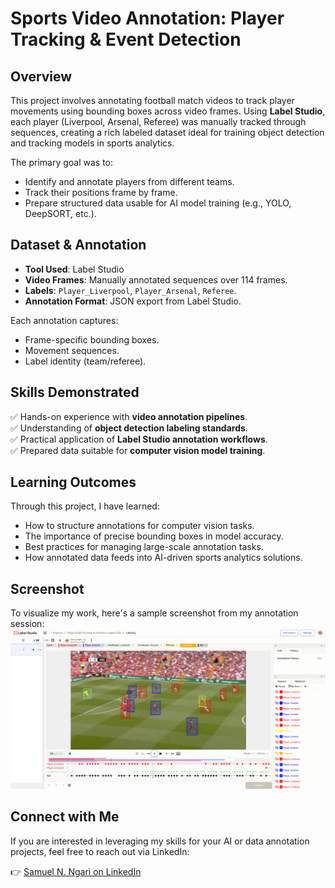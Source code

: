 # Sports Video Annotation: Player Tracking & Event Detection

## Overview
This project involves annotating football match videos to track player movements using bounding boxes across video frames. Using **Label Studio**, each player (Liverpool, Arsenal, Referee) was manually tracked through sequences, creating a rich labeled dataset ideal for training object detection and tracking models in sports analytics.

The primary goal was to:
- Identify and annotate players from different teams.
- Track their positions frame by frame.
- Prepare structured data usable for AI model training (e.g., YOLO, DeepSORT, etc.).

## Dataset & Annotation
- **Tool Used**: Label Studio
- **Video Frames**: Manually annotated sequences over 114 frames.
- **Labels**: `Player_Liverpool`, `Player_Arsenal`, `Referee`.
- **Annotation Format**: JSON export from Label Studio.

Each annotation captures:
- Frame-specific bounding boxes.
- Movement sequences.
- Label identity (team/referee).

## Skills Demonstrated
✅ Hands-on experience with **video annotation pipelines**.  
✅ Understanding of **object detection labeling standards**.  
✅ Practical application of **Label Studio annotation workflows**.  
✅ Prepared data suitable for **computer vision model training**.

## Learning Outcomes
Through this project, I have learned:
- How to structure annotations for computer vision tasks.
- The importance of precise bounding boxes in model accuracy.
- Best practices for managing large-scale annotation tasks.
- How annotated data feeds into AI-driven sports analytics solutions.

## Screenshot
To visualize my work, here's a sample screenshot from my annotation session:
![Player Tracking Annotation Sample](./player_tracking_annotation_sample.png)

## Connect with Me
If you are interested in leveraging my skills for your AI or data annotation projects, feel free to reach out via LinkedIn:

👉 [Samuel N. Ngari on LinkedIn](https://www.linkedin.com/in/samuel-n-ngari)
